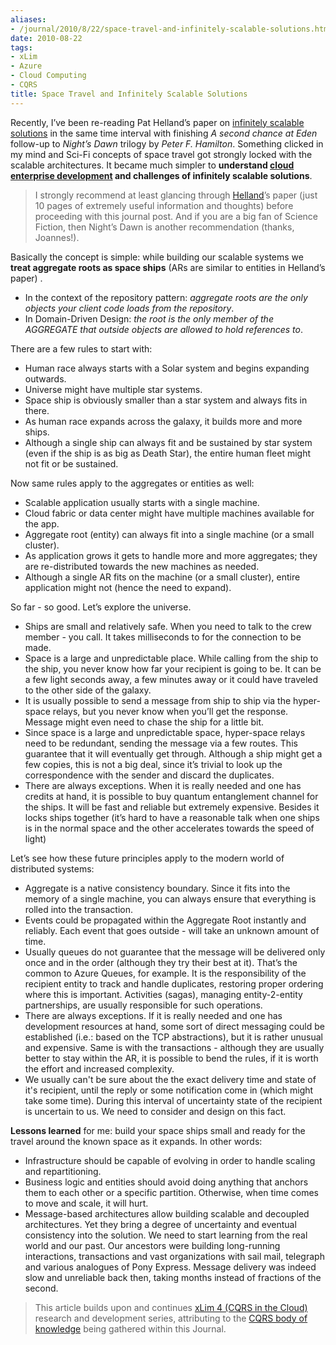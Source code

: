 ```yaml
---
aliases:
- /journal/2010/8/22/space-travel-and-infinitely-scalable-solutions.html/index.html
date: 2010-08-22
tags:
- xLim
- Azure
- Cloud Computing
- CQRS
title: Space Travel and Infinitely Scalable Solutions
---
```

<p>Recently, I’ve been re-reading Pat Helland’s paper on <a href="http://abdullin.com/wiki/infinitely-scalable-system.html">infinitely scalable solutions</a> in the same time interval with finishing <em>A second chance at Eden</em> follow-up to <em>Night’s Dawn</em> trilogy by <em>Peter F. Hamilton</em>. Something clicked in my mind and Sci-Fi concepts of space travel got strongly locked with the scalable architectures. It became much simpler to <strong>understand <a href="http://abdullin.com/wiki/cloud-computing.html">cloud enterprise development</a> and challenges of infinitely scalable solutions</strong>.</p>

<blockquote>
  <p>I strongly recommend at least glancing through <a href="/pat-helland/">Helland</a>’s paper (just 10 pages of extremely useful information and thoughts) before proceeding with this journal post. And if you are a big fan of Science Fiction, then Night’s Dawn is another recommendation (thanks, Joannes!).</p>
</blockquote>

<p>Basically the concept is simple: while building our scalable systems we <strong>treat aggregate roots as space ships</strong> (ARs are similar to entities in Helland’s paper) . </p>

<ul>
<li>In the context of the repository pattern: <em>aggregate roots are the only objects your client code loads from the repository</em>.</li>
<li>In Domain-Driven Design: <em>the root is the only member of the AGGREGATE that outside objects are allowed to hold references to</em>.</li>
</ul>

<p>There are a few rules to start with:</p>

<ul>
<li>Human race always starts with a Solar system and begins expanding outwards.</li>
<li>Universe might have multiple star systems.</li>
<li>Space ship is obviously smaller than a star system and always fits in there.</li>
<li>As human race expands across the galaxy, it builds more and more ships.</li>
<li>Although a single ship can always fit and be sustained by star system (even if the ship is as big as Death Star), the entire human fleet might not fit or be sustained.</li>
</ul>

<p>Now same rules apply to the aggregates or entities as well:</p>

<ul>
<li>Scalable application usually starts with a single machine.</li>
<li>Cloud fabric or data center might have multiple machines available for the app.</li>
<li>Aggregate root (entity) can always fit into a single machine (or a small cluster).</li>
<li>As application grows it gets to handle more and more aggregates; they are re-distributed towards the new machines as needed.</li>
<li>Although a single AR fits on the machine (or a small cluster), entire application might not (hence the need to expand).</li>
</ul>

<p>So far - so good. Let’s explore the universe.</p>

<ul>
<li>Ships are small and relatively safe. When you need to talk to the crew member - you call. It takes milliseconds to for the connection to be made.</li>
<li>Space is a large and unpredictable place. While calling from the ship to the ship, you never know how far your recipient is going to be. It can be a few light seconds away, a few minutes away or it could have traveled to the other side of the galaxy.</li>
<li>It is usually possible to send a message from ship to ship via the hyper-space relays, but you never know when you’ll get the response. Message might even need to chase the ship for a little bit.</li>
<li>Since space is a large and unpredictable space, hyper-space relays need to be redundant, sending the message via a few routes. This guarantee that it will eventually get through. Although a ship might get a few copies, this is not a big deal, since it’s trivial to look up the correspondence with the sender and discard the duplicates.</li>
<li>There are always exceptions. When it is really needed and one has credits at hand, it is possible to buy quantum entanglement channel for the ships. It will be fast and reliable but extremely expensive. Besides it locks ships together (it’s hard to have a reasonable talk when one ships is in the normal space and the other accelerates towards the speed of light)</li>
</ul>

<p>Let’s see how these future principles apply to the modern world of distributed systems:</p>

<ul>
<li>Aggregate is a native consistency boundary. Since it fits into the memory of a single machine, you can always ensure that everything is rolled into the transaction.</li>
<li>Events could be propagated within the Aggregate Root instantly and reliably. Each event that goes outside - will take an unknown amount of time.</li>
<li>Usually queues do not guarantee that the message will be delivered only once and in the order (although they try their best at it). That’s the common to Azure Queues, for example. It is the responsibility of the recipient entity to track and handle duplicates, restoring proper ordering where this is important. Activities (sagas), managing entity-2-entity partnerships, are usually responsible for such operations.</li>
<li>There are always exceptions. If it is really needed and one has development resources at hand, some sort of direct messaging could be established (i.e.: based on the TCP abstractions), but it is rather unusual and expensive. Same is with the transactions - although they are usually better to stay within the AR, it is possible to bend the rules, if it is worth the effort and increased complexity. </li>
<li>We usually can't be sure about the the exact delivery time and state of it's recipient, until the reply or some notification come in (which might take some time). During this interval of uncertainty state of the recipient is uncertain to us. We need to consider and design on this fact.</li>
</ul>

<p><strong>Lessons learned</strong> for me: build your space ships small and ready for the travel around the known space as it expands. In other words: </p>

<ul>
<li>Infrastructure should be capable of evolving in order to handle scaling and repartitioning.</li>
<li>Business logic and entities should avoid doing anything that anchors them to each other or a specific partition. Otherwise, when time comes to move and scale, it will hurt.</li>
<li>Message-based architectures allow building scalable and decoupled architectures. Yet they bring a degree of uncertainty and eventual consistency into the solution. We need to start learning from the real world and our past. Our ancestors were building long-running interactions, transactions and vast organizations with sail mail, telegraph and various analogues of Pony Express. Message delivery was indeed slow and unreliable back then, taking months instead of fractions of the second.</li>
</ul>

<blockquote>
  <p>This article builds upon and continues <a href="http://abdullin.com/xlim/">xLim 4 (CQRS in the Cloud)</a> research and development series, attributing to the <a href="/tags/cqrs/">CQRS body of knowledge</a> being gathered within this Journal.</p>
</blockquote>

